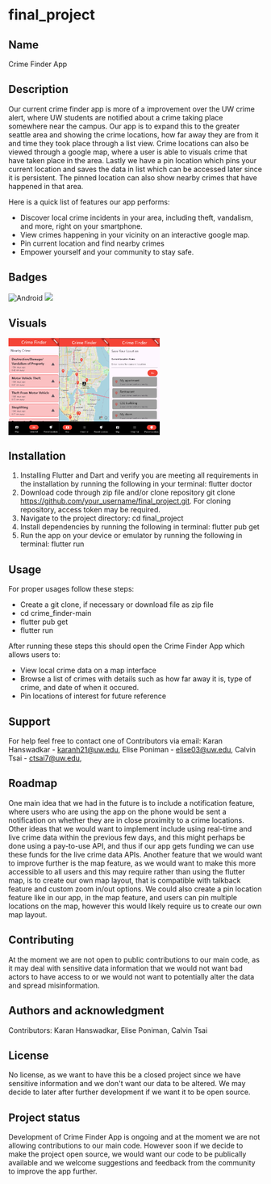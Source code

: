 # final_project

## Name

Crime Finder App

## Description
Our current crime finder app is more of a improvement over the UW crime alert, where UW students are notified about a crime taking place somewhere near the campus. Our app is to expand this to the greater seattle area and showing the crime locations, how far away they are from it and time they took place through a list view. Crime locations can also be viewed through a google map, where a user is able to visuals crime that have taken place in the area. Lastly we have a pin location which pins your current location and saves the data in list which can be accessed later since it is persistent. The pinned location can also show nearby crimes that have happened in that area. 

Here is a quick list of features our app performs:
- Discover local crime incidents in your area, including theft, vandalism, and more, right on your smartphone.
- View crimes happening in your vicinity on an interactive google map.
- Pin current location and find nearby crimes
- Empower yourself and your community to stay safe. 


## Badges

![Android](https://img.shields.io/badge/Android-3DDC84?style=for-the-badge&logo=android&logoColor=white)
![](https://img.shields.io/badge/Flutter-02569B?style=for-the-badge&logo=flutter&logoColor=white)

## Visuals

<div style="display:flex;">
    <img src="assets/ss_1.png" alt="Image 1" style="width:100px;">
    <img src="assets/ss_2.png" alt="Image 2" style="width:100px;">
    <img src="assets/ss_3.png" alt="Image 3" style="width:100px;">
</div>


## Installation

1. Installing Flutter and Dart and verify you are meeting all requirements in the installation by running the following in your terminal: flutter doctor
2. Download code through zip file and/or clone repository git clone https://github.com/your_username/final_project.git. For cloning repository, access token may be required. 
3. Navigate to the project directory: cd final_project
4. Install dependencies by running the following in terminal: flutter pub get
5. Run the app on your device or emulator by running the following in terminal: flutter run

## Usage

For proper usages follow these steps:
- Create a git clone, if necessary or download file as zip file
- cd crime_finder-main
- flutter pub get 
- flutter run

After running these steps this should open the Crime Finder App which allows users to:
- View local crime data on a map interface
- Browse a list of crimes with details such as how far away it is, type of crime, and date of when it occured. 
- Pin locations of interest for future reference

## Support

For help feel free to contact one of Contributors via email:
Karan Hanswadkar - karanh21@uw.edu, 
Elise Poniman - elise03@uw.edu, 
Calvin Tsai - ctsai7@uw.edu, 

## Roadmap

One main idea that we had in the future is to include a notification feature, where users who are using the app on the phone would be sent a notification on whether they are in close proximity to a crime locations. Other ideas that we would want to implement include using real-time and live crime data within the previous few days, and this might perhaps be done using a pay-to-use API, and thus if our app gets funding we can use these funds for the live crime data APIs. Another feature that we would want to improve further is the map feature, as we would want to make this more accessible to all users and this may require rather than using the flutter map, is to create our own map layout, that is compatible with talkback feature and custom zoom in/out options. We could also create a pin location feature like in our app, in the map feature, and users can pin multiple locations on the map, however this would likely require us to create our own map layout. 

## Contributing

At the moment we are not open to public contributions to our main code, as it may deal with sensitive data information that we would not want bad actors to have access to or we would not want to potentially alter the data and spread misinformation. 


## Authors and acknowledgment

Contributors:
Karan Hanswadkar, Elise Poniman, Calvin Tsai 

## License

No license, as we want to have this be a closed project since we have sensitive information and we don't want our data to be altered. We may decide to later after further development if we want it to be open source. 


## Project status

Development of Crime Finder App is ongoing and at the moment we are not allowing contributions to our main code. However soon if we decide to make the project open source, we would want our code to be publically available and we welcome suggestions and feedback from the community to improve the app further.
